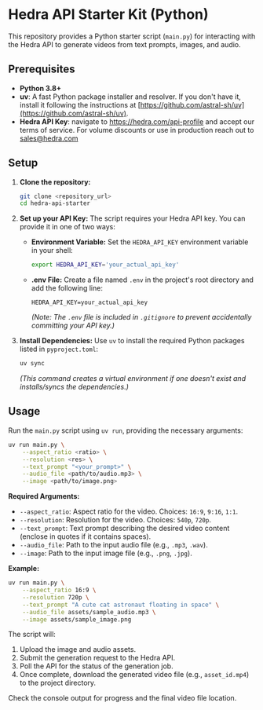# Hedra API Starter Kit (Python)

This repository provides a Python starter script (`main.py`) for interacting with the Hedra API to generate videos from text prompts, images, and audio.

## Prerequisites

*   **Python 3.8+**
*   **uv**: A fast Python package installer and resolver. If you don't have it, install it following the instructions at [https://github.com/astral-sh/uv](https://github.com/astral-sh/uv).
*   **Hedra API Key**: navigate to https://hedra.com/api-profile and accept our terms of service. For volume discounts or use in production reach out to sales@hedra.com


## Setup

1.  **Clone the repository:**
    ```bash
    git clone <repository_url>
    cd hedra-api-starter
    ```

2.  **Set up your API Key:**
    The script requires your Hedra API key. You can provide it in one of two ways:
    *   **Environment Variable:** Set the `HEDRA_API_KEY` environment variable in your shell:
        ```bash
        export HEDRA_API_KEY='your_actual_api_key'
        ```
    *   **.env File:** Create a file named `.env` in the project's root directory and add the following line:
        ```
        HEDRA_API_KEY=your_actual_api_key
        ```
        *(Note: The `.env` file is included in `.gitignore` to prevent accidentally committing your API key.)*

3.  **Install Dependencies:**
    Use `uv` to install the required Python packages listed in `pyproject.toml`:
    ```bash
    uv sync
    ```
    *(This command creates a virtual environment if one doesn't exist and installs/syncs the dependencies.)*

## Usage

Run the `main.py` script using `uv run`, providing the necessary arguments:

```bash
uv run main.py \
    --aspect_ratio <ratio> \
    --resolution <res> \
    --text_prompt "<your_prompt>" \
    --audio_file <path/to/audio.mp3> \
    --image <path/to/image.png>
```

**Required Arguments:**

*   `--aspect_ratio`: Aspect ratio for the video. Choices: `16:9`, `9:16`, `1:1`.
*   `--resolution`: Resolution for the video. Choices: `540p`, `720p`.
*   `--text_prompt`: Text prompt describing the desired video content (enclose in quotes if it contains spaces).
*   `--audio_file`: Path to the input audio file (e.g., `.mp3`, `.wav`).
*   `--image`: Path to the input image file (e.g., `.png`, `.jpg`).

**Example:**

```bash
uv run main.py \
    --aspect_ratio 16:9 \
    --resolution 720p \
    --text_prompt "A cute cat astronaut floating in space" \
    --audio_file assets/sample_audio.mp3 \
    --image assets/sample_image.png
```

The script will:
1.  Upload the image and audio assets.
2.  Submit the generation request to the Hedra API.
3.  Poll the API for the status of the generation job.
4.  Once complete, download the generated video file (e.g., `asset_id.mp4`) to the project directory.

Check the console output for progress and the final video file location.

